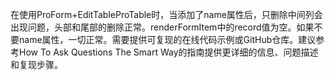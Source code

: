 在使用ProForm+EditTableProTable时，当添加了name属性后，只删除中间列会出现问题，头部和尾部的删除正常。renderFormItem中的record值为空。如果不要name属性，一切正常。需要提供可复现的在线代码示例或GitHub仓库。建议参考How To Ask Questions The Smart Way的指南提供更详细的信息、问题描述和复现步骤。
